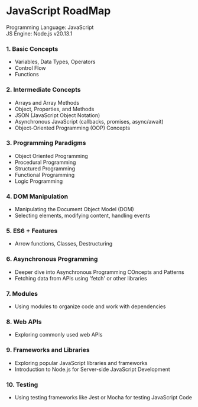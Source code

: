 # JavaScript RoadMap 

Programming Language: JavaScript<br />
JS Engine: Node.js v20.13.1<br />

### 1. Basic Concepts
* Variables, Data Types, Operators
* Control Flow
* Functions<br />

### 2. Intermediate Concepts
* Arrays and Array Methods
* Object, Properties, and Methods
* JSON (JavaScript Object Notation)
* Asynchronous JavaScript (callbacks, promises, async/await)
* Object-Oriented Programming (OOP) Concepts<br />

### 3. Programming Paradigms
* Object Oriented Programming
* Procedural Programming
* Structured Programming
* Functional Programming
* Logic Programming

### 4. DOM Manipulation
* Manipulating the Document Object Model (DOM)
* Selecting elements, modifying content, handling events<br />

### 5. ES6 + Features
* Arrow functions, Classes, Destructuring<br />

### 6. Asynchronous Programming
* Deeper dive into Asynchronous Programming COncepts and Patterns
* Fetching data from APIs using 'fetch' or other libraries<br />

### 7. Modules
* Using modules to organize code and work with dependencies<br />

### 8. Web APIs
* Exploring commonly used web APIs<br />

### 9. Frameworks and Libraries
* Exploring popular JavaScript libraries and frameworks
* Introduction to Node.js for Server-side JavaScript Development<br />

### 10. Testing
* Using testing frameworks like Jest or Mocha for testing JavaScript Code<br />
